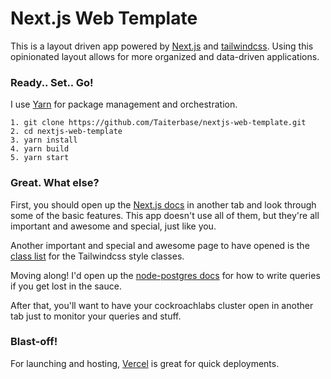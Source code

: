 # Next.js Web Template
This is a layout driven app powered by [Next.js](https://nextjs.org/docs/getting-started) and [tailwindcss](https://tailwindcss.com/docs/guides/nextjs). Using this opinionated layout allows for more organized and data-driven applications.


### Ready.. Set.. Go!
I use [Yarn](https://yarnpkg.com/getting-started/install) for package management and orchestration. 

```
1. git clone https://github.com/Taiterbase/nextjs-web-template.git
2. cd nextjs-web-template
3. yarn install
4. yarn build
5. yarn start
```

### Great. What else?
First, you should open up the [Next.js docs](https://nextjs.org/docs/basic-features/pages) in another tab and look through some of the basic features. This app doesn't use all of them, but they're all important and awesome and special, just like you.

Another important and special and awesome page to have opened is the [class list](https://tailwind.build/classes) for the Tailwindcss style classes.

Moving along! I'd open up the [node-postgres docs](https://node-postgres.com/features/connecting) for how to write queries if you get lost in the sauce.

After that, you'll want to have your cockroachlabs cluster open in another tab just to monitor your queries and stuff.

### Blast-off!
For launching and hosting, [Vercel](https://vercel.com/docs) is great for quick deployments. 